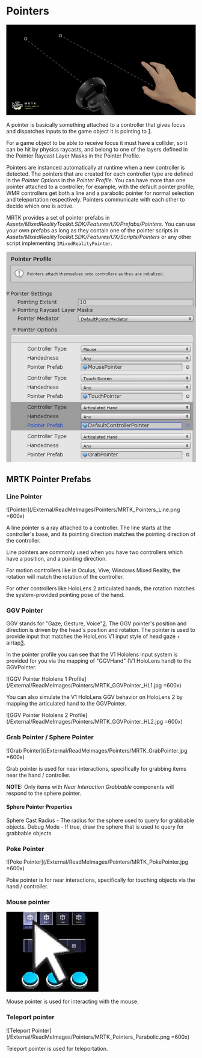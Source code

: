 # Pointers
![Pointer](/External/ReadMeImages/Pointers/MRTK_Pointer_Main.png)

A pointer is basically something attached to a controller that gives focus and dispatches inputs to the game object it is pointing to [1].

For a game object to be able to receive focus it must have a collider, so it can be hit by physics raycasts, and belong to one of the layers defined in the Pointer Raycast Layer Masks in the Pointer Profile.

Pointers are instanced automatically at runtime when a new controller is detected. The pointers that are created for each controller type are defined in the _Pointer Options_ in the _Pointer Profile_. You can have more than one pointer attached to a controller; for example, with the default pointer profile, WMR controllers get both a line and a parabolic pointer for normal selection and teleportation respectively. Pointers communicate with each other to decide which one is active.

MRTK provides a set of pointer prefabs in _Assets/MixedRealityToolkit.SDK/Features/UX/Prefabs/Pointers_. You can use your own prefabs as long as they contain one of the pointer scripts in _Assets/MixedRealityToolkit.SDK/Features/UX/Scripts/Pointers_ or any other script implementing `IMixedRealityPointer`.

![Pointer Profile](/External/ReadMeImages/Pointers/MRTK_PointerProfile.jpg)

## MRTK Pointer Prefabs

### Line Pointer
![Pointer](/External/ReadMeImages/Pointers/MRTK_Pointers_Line.png =600x)


A line pointer is a ray attached to a controller. The line starts at the controller's base, and its pointing direction matches the pointing direction of the controller. 

Line pointers are commonly used when you have two controllers which have a position, and a pointing direction. 

For motion controllers like in Oculus, Vive, Windows Mixed Reality, the rotation will match the rotation of the controller.

For other controllers like HoloLens 2 articulated hands, the rotation matches the system-provided pointing pose of the hand.


### GGV Pointer
GGV stands for "Gaze, Gesture, Voice"[2]. The GGV pointer's position and direction is driven by the head's position and rotation. The pointer is used to provide input that matches the HoloLens V1 input style of head gaze + airtap[3].

In the pointer profile you can see that the V1 Hololens input system is provided for you via the mapping of "GGVHand" (V1 HoloLens hand) to the GGVPointer. 

![GGV Pointer Hololens 1 Profile](/External/ReadMeImages/Pointers/MRTK_GGVPointer_HL1.jpg =600x)

You can also simulate the V1 HoloLens GGV behavior on HoloLens 2 by mapping the articulated hand to the GGVPointer.

![GGV Pointer Hololens 2 Profile](/External/ReadMeImages/Pointers/MRTK_GGVPointer_HL2.jpg =600x)



### Grab Pointer / Sphere Pointer
![Grab Pointer](/External/ReadMeImages/Pointers/MRTK_GrabPointer.jpg =600x)

Grab pointer is used for near interactions, specifically for grabbing items near the hand / controller. 

**NOTE:** Only items with _Near Interaction Grabbable_ components will respond to the sphere pointer.

#### Sphere Pointer Properties
Sphere Cast Radius - The radius for the sphere used to query for grabbable objects.
Debug Mode - If true, draw the sphere that is used to query for grabbable objects


### Poke Pointer
![Poke Pointer](/External/ReadMeImages/Pointers/MRTK_PokePointer.jpg =600x)

Poke pointer is for near interactions, specifically for touching objects via the hand / controller.



### Mouse pointer
![Mouse Pointer](/External/ReadMeImages/Pointers/MRTK_MousePointer.jpg)

Mouse pointer is used for interacting with the mouse.

### Teleport pointer
![Teleport Pointer](/External/ReadMeImages/Pointers/MRTK_Pointers_Parabolic.png =600x)

Teleport pointer is used for teleportation.


[1]: https://github.com/luis-valverde-ms/MixedRealityToolkit-Unity/blob/feature/input_docs/Documentation/Input/InputSystem.md
[2]: https://docs.microsoft.com/en-us/windows/mixed-reality/gaze
[3]: https://docs.microsoft.com/en-us/windows/mixed-reality/gestures
[4]: https://docs.microsoft.com/en-us/windows/mixed-reality/voice-input
